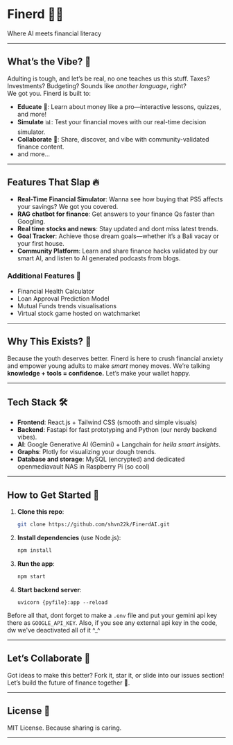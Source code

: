 # **Finerd 🧠💸**  
Where AI meets financial literacy 

---

## **What’s the Vibe? 🎯**  
Adulting is tough, and let’s be real, no one teaches us this stuff. Taxes? Investments? Budgeting? Sounds like *another language*, right?  
We got you. Finerd is built to:  
- **Educate** 📝: Learn about money like a pro—interactive lessons, quizzes, and more!  
- **Simulate** 📊: Test your financial moves with our real-time decision simulator.  
- **Collaborate** 🤝: Share, discover, and vibe with community-validated finance content.
- and more...

---

## **Features That Slap 🔥**  
- **Real-Time Financial Simulator**: Wanna see how buying that PS5 affects your savings? We got you covered.  
- **RAG chatbot for finance**: Get answers to your finance Qs faster than Googling.  
- **Real time stocks and news**: Stay updated and dont miss latest trends. 
- **Goal Tracker**: Achieve those dream goals—whether it’s a Bali vacay or your first house.  
- **Community Platform**: Learn and share finance hacks validated by our smart AI, and listen to AI generated podcasts from blogs.
### Additional Features 💸
- Financial Health Calculator
- Loan Approval Prediction Model
- Mutual Funds trends visualisations
- Virtual stock game hosted on watchmarket
  
---

## **Why This Exists? 🤔**  
Because the youth deserves better. Finerd is here to crush financial anxiety and empower young adults to make *smart* money moves. We’re talking **knowledge + tools = confidence.** Let’s make your wallet happy.  

---

## **Tech Stack 🛠️**  
- **Frontend**: React.js + Tailwind CSS (smooth and simple visuals)  
- **Backend**: Fastapi for fast prototyping and Python (our nerdy backend vibes).  
- **AI**: Google Generative AI (Gemini) + Langchain for *hella smart insights*.  
- **Graphs**: Plotly for visualizing your dough trends.
- **Database and storage**: MySQL (encrypted) and dedicated openmediavault NAS in Raspberry Pi (so cool)

---

## **How to Get Started 🚀**  
1. **Clone this repo**:  
   ```bash  
   git clone https://github.com/shvn22k/FinerdAI.git   
   ```  
2. **Install dependencies** (use Node.js):  
   ```bash  
   npm install  
   ```  
3. **Run the app**:  
   ```bash  
   npm start  
   ```
4. **Start backend server**:
   ```
   uvicorn {pyfile}:app --reload
   ```

Before all that, dont forget to make a ```.env``` file and put your gemini api key there as ```GOOGLE_API_KEY```.
Also, if you see any external api key in the code, dw we've deactivated all of it ^_^


---

## **Let’s Collaborate 🤝**  
Got ideas to make this better? Fork it, star it, or slide into our issues section! Let’s build the future of finance together 💪.  

---

## **License 📜**  
MIT License. Because sharing is caring.  

---
